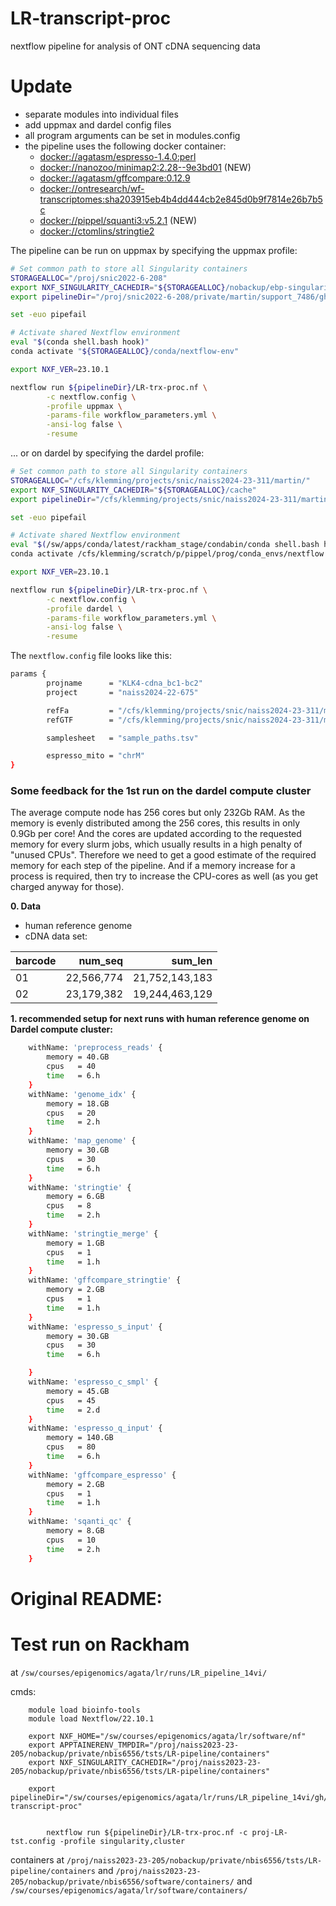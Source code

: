 # LR-transcript-proc

nextflow pipeline for analysis of ONT cDNA sequencing data

# Update

- separate modules into individual files
- add uppmax and dardel config files
- all program arguments can be set in modules.config
- the pipeline uses the following docker container:
  - [docker://agatasm/espresso-1.4.0:perl](docker://agatasm/espresso-1.4.0:perl)
  - [docker://nanozoo/minimap2:2.28--9e3bd01](docker://nanozoo/minimap2:2.28--9e3bd01) (NEW)
  - [docker://agatasm/gffcompare:0.12.9](docker://agatasm/gffcompare:0.12.9)
  - [docker://ontresearch/wf-transcriptomes:sha203915eb4b4dd444cb2e845d0b9f7814e26b7b5c](docker://ontresearch/wf-transcriptomes:sha203915eb4b4dd444cb2e845d0b9f7814e26b7b5c)
  - [docker://pippel/squanti3:v5.2.1](docker://pippel/squanti3:v5.2.1) (NEW)
  - [docker://ctomlins/stringtie2](docker://ctomlins/stringtie2)

The pipeline can be run on uppmax by specifying the uppmax profile:

```bash
# Set common path to store all Singularity containers
STORAGEALLOC="/proj/snic2022-6-208"
export NXF_SINGULARITY_CACHEDIR="${STORAGEALLOC}/nobackup/ebp-singularity-cache"
export pipelineDir="/proj/snic2022-6-208/private/martin/support_7486/gh/LR-transcript-proc"

set -euo pipefail

# Activate shared Nextflow environment
eval "$(conda shell.bash hook)"
conda activate "${STORAGEALLOC}/conda/nextflow-env"

export NXF_VER=23.10.1

nextflow run ${pipelineDir}/LR-trx-proc.nf \
        -c nextflow.config \
        -profile uppmax \
        -params-file workflow_parameters.yml \
        -ansi-log false \
        -resume
```

... or on dardel by specifying the dardel profile:

```bash
# Set common path to store all Singularity containers
STORAGEALLOC="/cfs/klemming/projects/snic/naiss2024-23-311/martin/"
export NXF_SINGULARITY_CACHEDIR="${STORAGEALLOC}/cache"
export pipelineDir="/cfs/klemming/projects/snic/naiss2024-23-311/martin/LR_pipeline/gh/LR-transcript-proc-myFORK"

set -euo pipefail

# Activate shared Nextflow environment
eval "$(/sw/apps/conda/latest/rackham_stage/condabin/conda shell.bash hook)"
conda activate /cfs/klemming/scratch/p/pippel/prog/conda_envs/nextflow

export NXF_VER=23.10.1

nextflow run ${pipelineDir}/LR-trx-proc.nf \
        -c nextflow.config \
        -profile dardel \
        -params-file workflow_parameters.yml \
        -ansi-log false \
        -resume
```

The `nextflow.config` file looks like this:

```bash
params {
        projname      = "KLK4-cdna_bc1-bc2"
        project       = "naiss2024-22-675"

        refFa         = "/cfs/klemming/projects/snic/naiss2024-23-311/martin/ref/gencode_GRCh38.p14/GRCh38.primary_assembly.genome.fa"
        refGTF        = "/cfs/klemming/projects/snic/naiss2024-23-311/martin/ref/gencode_GRCh38.p14/gencode.v46.primary_assembly.annotation.gtf"

        samplesheet   = "sample_paths.tsv"

        espresso_mito = "chrM"
}
```

### Some feedback for the 1st run on the dardel compute cluster

The average compute node has 256 cores but only 232Gb RAM. As the memory is evenly distributed
among the 256 cores, this results in only 0.9Gb per core! And the cores are updated according to the requested memory for every slurm jobs, which usually results in a high penalty of "unused CPUs".
Therefore we need to get a good estimate of the required memory for each step of the pipeline.
And if a memory increase for a process is required, then try to increase the CPU-cores as well (as you get charged anyway for those).

**0. Data**

- human reference genome
- cDNA data set:

| barcode |    num_seq |        sum_len |
| :------ | ---------: | -------------: |
| 01      | 22,566,774 | 21,752,143,183 |
| 02      | 23,179,382 | 19,244,463,129 |

**1. recommended setup for next runs with human reference genome on Dardel compute cluster:**

```bash
    withName: 'preprocess_reads' {
        memory = 40.GB
        cpus   = 40
        time   = 6.h
    }
    withName: 'genome_idx' {
        memory = 18.GB
        cpus   = 20
        time   = 2.h
    }
    withName: 'map_genome' {
        memory = 30.GB
        cpus   = 30
        time   = 6.h
    }
    withName: 'stringtie' {
        memory = 6.GB
        cpus   = 8
        time   = 2.h
    }
    withName: 'stringtie_merge' {
        memory = 1.GB
        cpus   = 1
        time   = 1.h
    }
    withName: 'gffcompare_stringtie' {
        memory = 2.GB
        cpus   = 1
        time   = 1.h
    }
    withName: 'espresso_s_input' {
        memory = 30.GB
        cpus   = 30
        time   = 6.h

    }
    withName: 'espresso_c_smpl' {
        memory = 45.GB
        cpus   = 45
        time   = 2.d
    }
    withName: 'espresso_q_input' {
        memory = 140.GB
        cpus   = 80
        time   = 6.h
    }
    withName: 'gffcompare_espresso' {
        memory = 2.GB
        cpus   = 1
        time   = 1.h
    }
    withName: 'sqanti_qc' {
        memory = 8.GB
        cpus   = 10
        time   = 2.h
    }
```

# Original README:

# Test run on Rackham

at `/sw/courses/epigenomics/agata/lr/runs/LR_pipeline_14vi/`

cmds:

```
    module load bioinfo-tools
    module load Nextflow/22.10.1

    export NXF_HOME="/sw/courses/epigenomics/agata/lr/software/nf"
    export APPTAINERENV_TMPDIR="/proj/naiss2023-23-205/nobackup/private/nbis6556/tsts/LR-pipeline/containers"
    export NXF_SINGULARITY_CACHEDIR="/proj/naiss2023-23-205/nobackup/private/nbis6556/tsts/LR-pipeline/containers"

    export pipelineDir="/sw/courses/epigenomics/agata/lr/runs/LR_pipeline_14vi/gh/LR-transcript-proc"


		nextflow run ${pipelineDir}/LR-trx-proc.nf -c proj-LR-tst.config -profile singularity,cluster
```

containers at `/proj/naiss2023-23-205/nobackup/private/nbis6556/tsts/LR-pipeline/containers`
and `/proj/naiss2023-23-205/nobackup/private/nbis6556/software/containers/`
and `/sw/courses/epigenomics/agata/lr/software/containers/`
